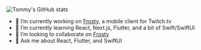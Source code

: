 ![Tommy's GitHub stats](https://github-readme-stats.vercel.app/api?username=tommyxchow&count_private=true&show_icons=true&theme=github_dark)

- 🔭 I’m currently working on [Frosty](https://github.com/tommyxchow/frosty), a mobile client for Twitch.tv
- 🌱 I’m currently learning React, Next.js, Flutter, and a bit of Swift/SwiftUI
- 👯 I’m looking to collaborate on [Frosty](https://github.com/tommyxchow/frosty)
- 💬 Ask me about React, Flutter, and SwiftUI

<!--
**tommyxchow/tommyxchow** is a ✨ _special_ ✨ repository because its `README.md` (this file) appears on your GitHub profile.

Here are some ideas to get you started:

- 🔭 I’m currently working on ...
- 🌱 I’m currently learning ...
- 👯 I’m looking to collaborate on ...
- 🤔 I’m looking for help with ...
- 💬 Ask me about ...
- 📫 How to reach me: ...
- 😄 Pronouns: ...
- ⚡ Fun fact: ...
-->
